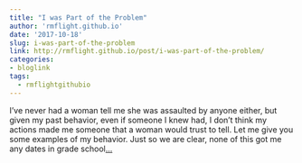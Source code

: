 ```yaml
---
title: "I was Part of the Problem"
author: 'rmflight.github.io'
date: '2017-10-18'
slug: i-was-part-of-the-problem
link: http://rmflight.github.io/post/i-was-part-of-the-problem/
categories:
- bloglink
tags:
  - rmflightgithubio
---
```


I’ve never had a woman tell me she was assaulted by anyone either, but given my past behavior, even if someone I knew had, I don’t think my actions made me someone that a woman would trust to tell. Let me give you some examples of my behavior. Just so we are clear, none of this got me any dates in grade school[... <i class="fas fa-external-link-alt"></i>](http://rmflight.github.io/post/i-was-part-of-the-problem/)

